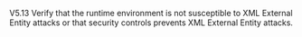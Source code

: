 V5.13 Verify that the runtime environment is not susceptible to XML External Entity attacks or that security controls prevents XML External Entity attacks.